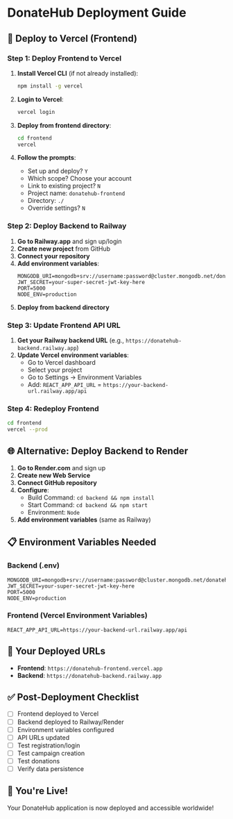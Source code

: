 # DonateHub Deployment Guide

## 🚀 Deploy to Vercel (Frontend)

### Step 1: Deploy Frontend to Vercel

1. **Install Vercel CLI** (if not already installed):
   ```bash
   npm install -g vercel
   ```

2. **Login to Vercel**:
   ```bash
   vercel login
   ```

3. **Deploy from frontend directory**:
   ```bash
   cd frontend
   vercel
   ```

4. **Follow the prompts**:
   - Set up and deploy? `Y`
   - Which scope? Choose your account
   - Link to existing project? `N`
   - Project name: `donatehub-frontend`
   - Directory: `./`
   - Override settings? `N`

### Step 2: Deploy Backend to Railway

1. **Go to Railway.app** and sign up/login
2. **Create new project** from GitHub
3. **Connect your repository**
4. **Add environment variables**:
   ```
   MONGODB_URI=mongodb+srv://username:password@cluster.mongodb.net/donatehub
   JWT_SECRET=your-super-secret-jwt-key-here
   PORT=5000
   NODE_ENV=production
   ```
5. **Deploy from backend directory**

### Step 3: Update Frontend API URL

1. **Get your Railway backend URL** (e.g., `https://donatehub-backend.railway.app`)
2. **Update Vercel environment variables**:
   - Go to Vercel dashboard
   - Select your project
   - Go to Settings → Environment Variables
   - Add: `REACT_APP_API_URL` = `https://your-backend-url.railway.app/api`

### Step 4: Redeploy Frontend

```bash
cd frontend
vercel --prod
```

## 🌐 Alternative: Deploy Backend to Render

1. **Go to Render.com** and sign up
2. **Create new Web Service**
3. **Connect GitHub repository**
4. **Configure**:
   - Build Command: `cd backend && npm install`
   - Start Command: `cd backend && npm start`
   - Environment: `Node`
5. **Add environment variables** (same as Railway)

## 📋 Environment Variables Needed

### Backend (.env)
```
MONGODB_URI=mongodb+srv://username:password@cluster.mongodb.net/donatehub
JWT_SECRET=your-super-secret-jwt-key-here
PORT=5000
NODE_ENV=production
```

### Frontend (Vercel Environment Variables)
```
REACT_APP_API_URL=https://your-backend-url.railway.app/api
```

## 🔗 Your Deployed URLs

- **Frontend**: `https://donatehub-frontend.vercel.app`
- **Backend**: `https://donatehub-backend.railway.app`

## ✅ Post-Deployment Checklist

- [ ] Frontend deployed to Vercel
- [ ] Backend deployed to Railway/Render
- [ ] Environment variables configured
- [ ] API URLs updated
- [ ] Test registration/login
- [ ] Test campaign creation
- [ ] Test donations
- [ ] Verify data persistence

## 🎉 You're Live!

Your DonateHub application is now deployed and accessible worldwide!
